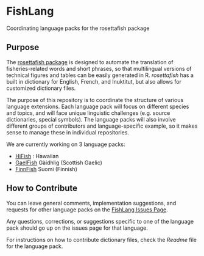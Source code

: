 # FishLang
Coordinating language packs for the rosettafish package


## Purpose

The [rosettafish package](https://github.com/pbs-assess/rosettafish) is designed to automate the translation of fisheries-related words and short phrases, so that multilingual versions of technical figures and tables can be easily generated in R. *rosettafish* has a built in dictionary for English, French, and Inuktitut, but also allows for customized dictionary files. 

The purpose of this repository is to coordinate the structure of various language extensions.
Each language pack will focus on different species and topics, and will face unique linguistic challenges (e.g. source dictionaries, special symbols). The language packs will also involve different groups of contributors and language-specific example, so it makes sense to manage these in individual repositories.

We are currently working on 3 language packs:

* [HiFish](https://github.com/SOLV-Code/HiFish) : Hawaiian
* [GaelFish](https://github.com/SOLV-Code/GaelFish) Gàidhlig (Scottish Gaelic)
* [FinnFish](https://github.com/SOLV-Code/FinnFish) Suomi (Finnish)

## How to Contribute

You can leave general comments, implementation suggestions, and requests for other language packs on the [FishLang Issues Page](https://github.com/SOLV-Code/FishLang/issues).

Any questions, corrections, or suggestions specific to one of the language pack should go up on the issues page for that language.

For instructions on how to contribute dictionary files, check the *Readme* file for the language pack.
